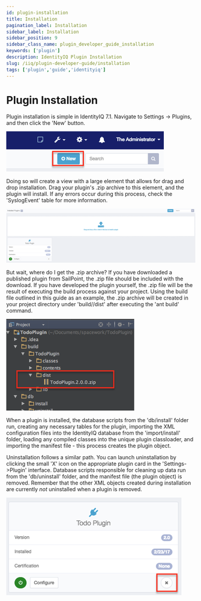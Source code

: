 ```yaml
---
id: plugin-installation
title: Installation
pagination_label: Installation
sidebar_label: Installation
sidebar_position: 9
sidebar_class_name: plugin_developer_guide_installation
keywords: ['plugin']
description: IdentityIQ Plugin Installation
slug: /iiq/plugin-developer-guide/installation
tags: ['plugin','guide','identityiq']
---
```


# Plugin Installation

Plugin installation is simple in IdentityIQ 7.1. Navigate to Settings -> Plugins, and then click the 'New' button.

![New Plugin Button](../img/new_plugin.png)

Doing so will create a view with a large element that allows for drag and drop installation. Drag your plugin's .zip archive to this element, and the plugin will install. If any errors occur during this process, check the 'SyslogEvent' table for more information.

![Drag and Drop](../img/drag_and_drop.png)

But wait, where do I get the .zip archive? If you have downloaded a published plugin from SailPoint, the .zip file should be included with the download. If you have developed the plugin yourself, the .zip file will be the result of executing the build process against your project. Using the build file outlined in this guide as an example, the .zip archive will be created in your project directory under 'build/<your plugin name/>/dist' after executing the 'ant build' command.

![Plugin Dist File](../img/plugin_dist.png)

When a plugin is installed, the database scripts from the 'db/install' folder run, creating any necessary tables for the plugin, importing the XML configuration files into the IdentityIQ database from the 'import/install' folder, loading any compiled classes into the unique plugin classloader, and importing the manifest file - this process creates the plugin object. 

Uninstallation follows a similar path. You can launch uninstallation by clicking the small 'X' icon on the appropriate plugin card in the 'Settings->Plugin' interface. Database scripts responsible for cleaning up data run from the 'db/uninstall' folder, and the manifest file (the plugin object) is removed. Remember that the other XML objects created during installation are currently *not* uninstalled when a plugin is removed.

![Uninstall a Plugin](../img/delete_plugin.png)